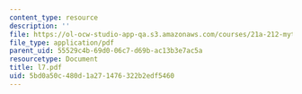 ```yaml
---
content_type: resource
description: ''
file: https://ol-ocw-studio-app-qa.s3.amazonaws.com/courses/21a-212-myth-ritual-and-symbolism-spring-2004/5bd0a50c480d1a271476322b2edf5460_l7.pdf
file_type: application/pdf
parent_uid: 55529c4b-69d0-06c7-d69b-ac13b3e7ac5a
resourcetype: Document
title: l7.pdf
uid: 5bd0a50c-480d-1a27-1476-322b2edf5460
---
```

